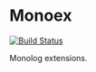 # Monoex

[![Build Status](https://travis-ci.com/MilesChou/monoex.svg?branch=master)](https://travis-ci.com/MilesChou/monoex)

Monolog extensions.
